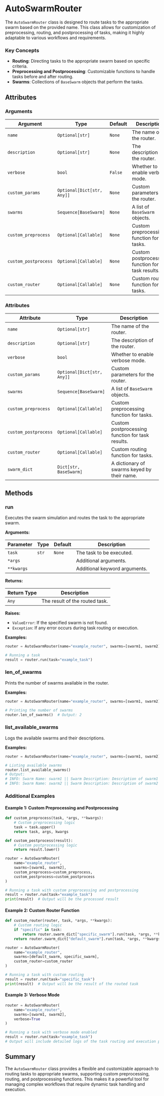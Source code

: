 # AutoSwarmRouter

The `AutoSwarmRouter` class is designed to route tasks to the appropriate swarm based on the provided name. This class allows for customization of preprocessing, routing, and postprocessing of tasks, making it highly adaptable to various workflows and requirements.

### Key Concepts

- **Routing**: Directing tasks to the appropriate swarm based on specific criteria.
- **Preprocessing and Postprocessing**: Customizable functions to handle tasks before and after routing.
- **Swarms**: Collections of `BaseSwarm` objects that perform the tasks.

## Attributes

### Arguments

| Argument           | Type                             | Default   | Description |
|--------------------|----------------------------------|-----------|-------------|
| `name`             | `Optional[str]`                  | `None`    | The name of the router. |
| `description`      | `Optional[str]`                  | `None`    | The description of the router. |
| `verbose`          | `bool`                           | `False`   | Whether to enable verbose mode. |
| `custom_params`    | `Optional[Dict[str, Any]]`       | `None`    | Custom parameters for the router. |
| `swarms`           | `Sequence[BaseSwarm]`            | `None`    | A list of `BaseSwarm` objects. |
| `custom_preprocess`| `Optional[Callable]`             | `None`    | Custom preprocessing function for tasks. |
| `custom_postprocess`| `Optional[Callable]`            | `None`    | Custom postprocessing function for task results. |
| `custom_router`    | `Optional[Callable]`             | `None`    | Custom routing function for tasks. |

### Attributes

| Attribute            | Type                             | Description |
|----------------------|----------------------------------|-------------|
| `name`               | `Optional[str]`                  | The name of the router. |
| `description`        | `Optional[str]`                  | The description of the router. |
| `verbose`            | `bool`                           | Whether to enable verbose mode. |
| `custom_params`      | `Optional[Dict[str, Any]]`       | Custom parameters for the router. |
| `swarms`             | `Sequence[BaseSwarm]`            | A list of `BaseSwarm` objects. |
| `custom_preprocess`  | `Optional[Callable]`             | Custom preprocessing function for tasks. |
| `custom_postprocess` | `Optional[Callable]`             | Custom postprocessing function for task results. |
| `custom_router`      | `Optional[Callable]`             | Custom routing function for tasks. |
| `swarm_dict`         | `Dict[str, BaseSwarm]`           | A dictionary of swarms keyed by their name. |

## Methods

### run

Executes the swarm simulation and routes the task to the appropriate swarm.

**Arguments:**

| Parameter | Type    | Default | Description |
|-----------|---------|---------|-------------|
| `task`    | `str`   | `None`  | The task to be executed. |
| `*args`   |         |         | Additional arguments. |
| `**kwargs`|         |         | Additional keyword arguments. |

**Returns:**

| Return Type | Description |
|-------------|-------------|
| `Any`       | The result of the routed task. |

**Raises:**

- `ValueError`: If the specified swarm is not found.
- `Exception`: If any error occurs during task routing or execution.

**Examples:**

```python
router = AutoSwarmRouter(name="example_router", swarms=[swarm1, swarm2])

# Running a task
result = router.run(task="example_task")
```

### len_of_swarms

Prints the number of swarms available in the router.

**Examples:**

```python
router = AutoSwarmRouter(name="example_router", swarms=[swarm1, swarm2])

# Printing the number of swarms
router.len_of_swarms()  # Output: 2
```

### list_available_swarms

Logs the available swarms and their descriptions.

**Examples:**

```python
router = AutoSwarmRouter(name="example_router", swarms=[swarm1, swarm2])

# Listing available swarms
router.list_available_swarms()
# Output:
# INFO: Swarm Name: swarm1 || Swarm Description: Description of swarm1
# INFO: Swarm Name: swarm2 || Swarm Description: Description of swarm2
```

### Additional Examples

#### Example 1: Custom Preprocessing and Postprocessing

```python
def custom_preprocess(task, *args, **kwargs):
    # Custom preprocessing logic
    task = task.upper()
    return task, args, kwargs

def custom_postprocess(result):
    # Custom postprocessing logic
    return result.lower()

router = AutoSwarmRouter(
    name="example_router",
    swarms=[swarm1, swarm2],
    custom_preprocess=custom_preprocess,
    custom_postprocess=custom_postprocess
)

# Running a task with custom preprocessing and postprocessing
result = router.run(task="example_task")
print(result)  # Output will be the processed result
```

#### Example 2: Custom Router Function

```python
def custom_router(router, task, *args, **kwargs):
    # Custom routing logic
    if "specific" in task:
        return router.swarm_dict["specific_swarm"].run(task, *args, **kwargs)
    return router.swarm_dict["default_swarm"].run(task, *args, **kwargs)

router = AutoSwarmRouter(
    name="example_router",
    swarms=[default_swarm, specific_swarm],
    custom_router=custom_router
)

# Running a task with custom routing
result = router.run(task="specific_task")
print(result)  # Output will be the result of the routed task
```

#### Example 3: Verbose Mode

```python
router = AutoSwarmRouter(
    name="example_router",
    swarms=[swarm1, swarm2],
    verbose=True
)

# Running a task with verbose mode enabled
result = router.run(task="example_task")
# Output will include detailed logs of the task routing and execution process
```

## Summary

The `AutoSwarmRouter` class provides a flexible and customizable approach to routing tasks to appropriate swarms, supporting custom preprocessing, routing, and postprocessing functions. This makes it a powerful tool for managing complex workflows that require dynamic task handling and execution.